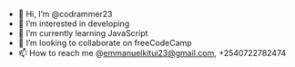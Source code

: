 - 👋 Hi, I’m @codrammer23
- 👀 I’m interested in developing
- 🌱 I’m currently learning JavaScript
- 💞️ I’m looking to collaborate on freeCodeCamp
- 📫 How to reach me @emmanuelkitui23@gmail.com, +2540722782474

<!---
codrammer23/codrammer23 is a ✨ special ✨ repository because its `README.md` (this file) appears on your GitHub profile.
You can click the Preview link to take a look at your changes.
--->
